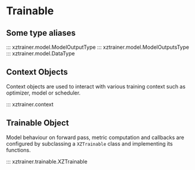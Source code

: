 # Trainable

## Some type aliases

::: xztrainer.model.ModelOutputType
::: xztrainer.model.ModelOutputsType
::: xztrainer.model.DataType

## Context Objects

Context objects are used to interact with various training context such as optimizer, model or scheduler.

::: xztrainer.context

## Trainable Object

Model behaviour on forward pass, metric computation and callbacks are configured by subclassing a `XZTrainable`
class and implementing its functions.

::: xztrainer.trainable.XZTrainable